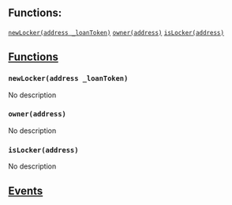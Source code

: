 

## Functions:
[`newLocker(address _loanToken)`](#IDebtLockerFactory-newLocker-address-)
[`owner(address)`](#IDebtLockerFactory-owner-address-)
[`isLocker(address)`](#IDebtLockerFactory-isLocker-address-)


## <u>Functions</u>

### `newLocker(address _loanToken)`
No description

### `owner(address)`
No description

### `isLocker(address)`
No description

## <u>Events</u>
